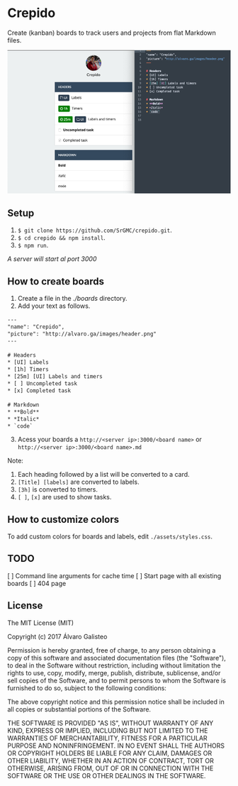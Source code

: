 # Crepido
Create (kanban) boards to track users and projects from flat Markdown files.

![Screenshot](https://raw.githubusercontent.com/SrGMC/crepido/master/screenshot.png)

## Setup

1. `$ git clone https://github.com/SrGMC/crepido.git`.
2. `$ cd crepido && npm install`.
3. `$ npm run`.

*A server will start al port 3000*

## How to create boards

1. Create a file in the *./boards* directory.
2. Add your text as follows.

```
---
"name": "Crepido",
"picture": "http://alvaro.ga/images/header.png"
---

# Headers
* [UI] Labels
* [1h] Timers
* [25m] [UI] Labels and timers
* [ ] Uncompleted task
* [x] Completed task

# Markdown
* **Bold**
* *Italic*
* `code`
```

3. Acess your boards a `http://<server ip>:3000/<board name>` or `http://<server ip>:3000/<board name>.md`
  
Note:
1. Each heading followed by a list will be converted to a card.
2. `[Title] [labels]` are converted to labels.
3. `[3h]` is converted to timers.
4. `[ ]`, `[x]` are used to show tasks.

## How to customize colors

To add custom colors for boards and labels, edit `./assets/styles.css`.

## TODO
[ ] Command line arguments for cache time
[ ] Start page with all existing boards
[ ] 404 page

License
--------------

The MIT License (MIT)

Copyright (c) 2017 Álvaro Galisteo

Permission is hereby granted, free of charge, to any person obtaining a copy
of this software and associated documentation files (the "Software"), to deal
in the Software without restriction, including without limitation the rights
to use, copy, modify, merge, publish, distribute, sublicense, and/or sell
copies of the Software, and to permit persons to whom the Software is
furnished to do so, subject to the following conditions:

The above copyright notice and this permission notice shall be included in all
copies or substantial portions of the Software.

THE SOFTWARE IS PROVIDED "AS IS", WITHOUT WARRANTY OF ANY KIND, EXPRESS OR
IMPLIED, INCLUDING BUT NOT LIMITED TO THE WARRANTIES OF MERCHANTABILITY,
FITNESS FOR A PARTICULAR PURPOSE AND NONINFRINGEMENT. IN NO EVENT SHALL THE
AUTHORS OR COPYRIGHT HOLDERS BE LIABLE FOR ANY CLAIM, DAMAGES OR OTHER
LIABILITY, WHETHER IN AN ACTION OF CONTRACT, TORT OR OTHERWISE, ARISING FROM,
OUT OF OR IN CONNECTION WITH THE SOFTWARE OR THE USE OR OTHER DEALINGS IN THE
SOFTWARE.


